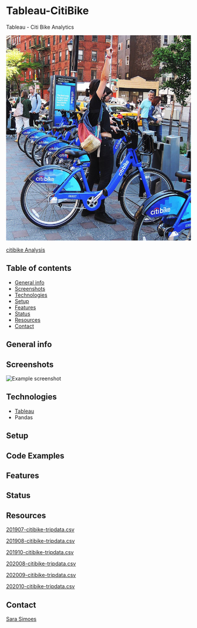# Tableau-CitiBike

Tableau - Citi Bike Analytics

![citi-bike](Images/citi-bike-station-bikes.jpg)

[citibike Analysis](https://public.tableau.com/profile/sara7063#!/vizhome/CitiBike_Analysis_16131005084360/citibikeAnalysis)

## Table of contents
* [General info](#general-info)
* [Screenshots](#screenshots)
* [Technologies](#technologies)
* [Setup](#setup)
* [Features](#features)
* [Status](#status)
* [Resources](#resources)
* [Contact](#contact)

## General info

## Screenshots
![Example screenshot](./img/screenshot.png)

## Technologies
* [Tableau](https://www.tableau.com/) 
* Pandas

## Setup

## Code Examples

## Features

## Status

## Resources

[201907-citibike-tripdata.csv](https://s3.amazonaws.com/tripdata/201907-citibike-tripdata.csv.zip)

[201908-citibike-tripdata.csv](https://s3.amazonaws.com/tripdata/201908-citibike-tripdata.csv.zip)

[201910-citibike-tripdata.csv](https://s3.amazonaws.com/tripdata/201910-citibike-tripdata.csv.zip)

[202008-citibike-tripdata.csv](https://s3.amazonaws.com/tripdata/202008-citibike-tripdata.csv.zip)

[202009-citibike-tripdata.csv](https://s3.amazonaws.com/tripdata/202009-citibike-tripdata.csv.zip)

[202010-citibike-tripdata.csv](https://s3.amazonaws.com/tripdata/202010-citibike-tripdata.csv.zip)


## Contact

[Sara Simoes](https://github.com/Ssimoes48)
